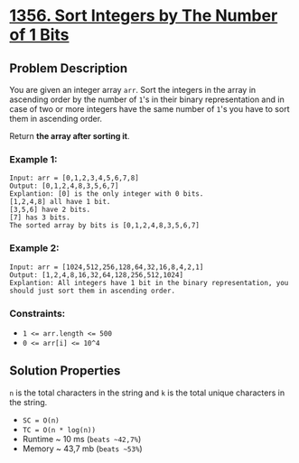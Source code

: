 # [1356. Sort Integers by The Number of 1 Bits](https://leetcode.com/problems/sort-integers-by-the-number-of-1-bits/description)

## Problem Description

You are given an integer array `arr`. Sort the integers in the array in ascending order by the number of `1`'s in their binary representation and in case of two or more integers have the same number of `1`'s you have to sort them in ascending order.

Return **the array after sorting it**.

### Example 1:
```
Input: arr = [0,1,2,3,4,5,6,7,8]
Output: [0,1,2,4,8,3,5,6,7]
Explantion: [0] is the only integer with 0 bits.
[1,2,4,8] all have 1 bit.
[3,5,6] have 2 bits.
[7] has 3 bits.
The sorted array by bits is [0,1,2,4,8,3,5,6,7]
```
### Example 2:
```
Input: arr = [1024,512,256,128,64,32,16,8,4,2,1]
Output: [1,2,4,8,16,32,64,128,256,512,1024]
Explantion: All integers have 1 bit in the binary representation, you should just sort them in ascending order.
```

### Constraints:

* `1 <= arr.length <= 500`
* `0 <= arr[i] <= 10^4`


## Solution Properties

`n` is the total characters in the string and `k` is the total unique characters in the string.
* `SC = O(n)`
* `TC = O(n * log(n))`
* Runtime ~ 10 ms (`beats ~42,7%`)
* Memory ~ 43,7 mb (`beats ~53%`)